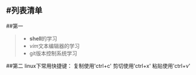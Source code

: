 #列表清单
--------
##第一
>* **shell**的学习
>* *vim*文本编辑器的学习
>* git版本控制系统学习

##第二
linux下常用快捷键：
复制使用'ctrl+c'
剪切使用'ctrl+x'
粘贴使用'ctrl+v'

